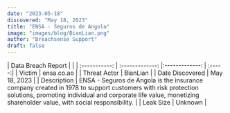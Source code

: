 ```yaml
---
date: "2023-05-18"
discovered: "May 18, 2023"
title: "ENSA - Seguros de Angola"
image: "images/blog/BianLian.png"
author: "Breachsense Support"
draft: false
---
```


| Data Breach Report           |              | 
| :-----------: | :-------------:     |:-------------:    | :-----:|
| Victim      | ensa.co.ao      | 
| Threat Actor      | BianLian      | 
| Date Discovered      | May 18, 2023      | 
| Description      | ENSA - Seguros de Angola is the insurance company created in 1978 to support customers with risk protection solutions, promoting individual and corporate life value, monetizing shareholder value, with social responsibility.      | 
| Leak Size      | Unknown      | 

